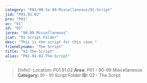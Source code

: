 ```yaml
---
category: "P01/90-to-99-Miscellaneous/91-Script"
jid: "P01.91.02"
pro: "P01"
ac: "91"
id: "02"
jarea: "90-99 Miscellaneous"
jcat: "91 Script Folder"
desc: "This is the script for this case."
friendlyname: "The Script"
title: "92-The-Script"
alias: "P01-91-02-The-Script"
---
```

>[!info]- Location: P01.91.02
>**Area:** P01 - 90-99 Miscellaneous
>**Category:** 91 - 91 Script Folder
>**ID:** 02 - The Script

